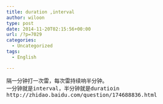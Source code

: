 ```yaml
---
title: duration ,interval
author: wiloon
type: post
date: 2014-11-20T02:15:56+00:00
url: /?p=7029
categories:
  - Uncategorized
tags:
  - English

---
```

<pre id="best-content-510396177" class="best-text mb-10">隔一分钟打一次雷，每次雷持续响半分钟。
一分钟就是interval，半分钟就是duratioin
http://zhidao.baidu.com/question/174688836.html